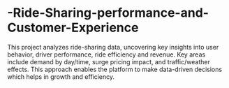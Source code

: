 # -Ride-Sharing-performance-and-Customer-Experience
This project analyzes ride-sharing data, uncovering key insights into user behavior, driver performance, ride efficiency and revenue. Key areas include demand by day/time, surge pricing impact, and traffic/weather effects. This approach enables the platform to make data-driven decisions which helps in growth and efficiency. 
